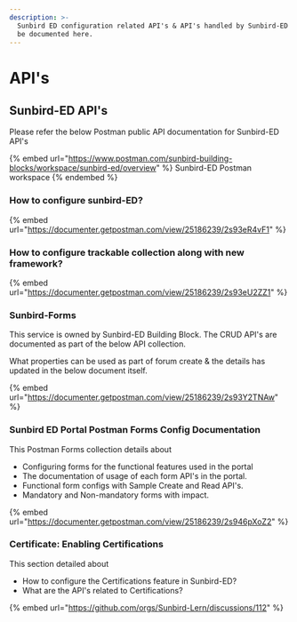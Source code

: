 ```yaml
---
description: >-
  Sunbird ED configuration related API's & API's handled by Sunbird-ED team will
  be documented here.
---
```


# API's

## Sunbird-ED API's

Please refer the below Postman public API documentation for Sunbird-ED API's

{% embed url="https://www.postman.com/sunbird-building-blocks/workspace/sunbird-ed/overview" %}
Sunbird-ED Postman workspace
{% endembed %}

### How to configure sunbird-ED?

{% embed url="https://documenter.getpostman.com/view/25186239/2s93eR4vF1" %}

### How to configure trackable collection along with new framework?

{% embed url="https://documenter.getpostman.com/view/25186239/2s93eU2ZZ1" %}

### Sunbird-Forms

This service is owned by Sunbird-ED Building Block. The CRUD API's are documented as part of the below API collection.

What properties can be used as part of forum create & the details has updated in the below document itself.

{% embed url="https://documenter.getpostman.com/view/25186239/2s93Y2TNAw" %}

### **Sunbird ED Portal Postman Forms Config Documentation**

This Postman Forms collection details about

* Configuring forms for the functional features used in the portal
* The documentation of usage of each form API's in the portal.
* Functional form configs with Sample Create and Read API's.
* Mandatory and Non-mandatory forms with impact.

{% embed url="https://documenter.getpostman.com/view/25186239/2s946pXoZ2" %}

### Certificate: Enabling Certifications

This section detailed about

* How to configure the Certifications feature in Sunbird-ED?
* What are the API's related to Certifications?

{% embed url="https://github.com/orgs/Sunbird-Lern/discussions/112" %}
